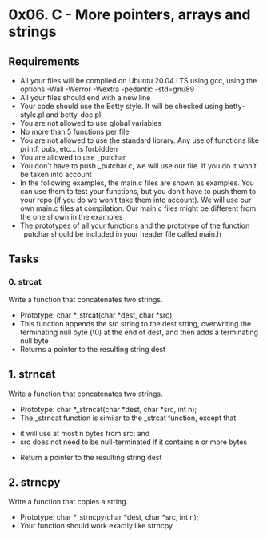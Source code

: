 # 0x06. C - More pointers, arrays and strings
## Requirements
+ All your files will be compiled on Ubuntu 20.04 LTS using gcc, using the options -Wall -Werror -Wextra -pedantic -std=gnu89
+ All your files should end with a new line
+ Your code should use the Betty style. It will be checked using betty-style.pl and betty-doc.pl
+ You are not allowed to use global variables
+ No more than 5 functions per file
+ You are not allowed to use the standard library. Any use of functions like printf, puts, etc… is forbidden
+ You are allowed to use _putchar
+ You don’t have to push _putchar.c, we will use our file. If you do it won’t be taken into account
+ In the following examples, the main.c files are shown as examples. You can use them to test your functions, but you don’t have to push them to your repo (if you do we won’t take them into account). We will use our own main.c files at compilation. Our main.c files might be different from the one shown in the examples
+ The prototypes of all your functions and the prototype of the function _putchar should be included in your header file called main.h
## Tasks
### 0. strcat
Write a function that concatenates two strings.

+ Prototype: char *_strcat(char *dest, char *src);
+ This function appends the src string to the dest string, overwriting the terminating null byte (\0) at the end of dest, and then adds a terminating null byte
+ Returns a pointer to the resulting string dest
## 1. strncat
Write a function that concatenates two strings.

+ Prototype: char *_strncat(char *dest, char *src, int n);
+ The _strncat function is similar to the _strcat function, except that
* it will use at most n bytes from src; and
* src does not need to be null-terminated if it contains n or more bytes
+ Return a pointer to the resulting string dest
## 2. strncpy
Write a function that copies a string.

+ Prototype: char *_strncpy(char *dest, char *src, int n);
+ Your function should work exactly like strncpy
